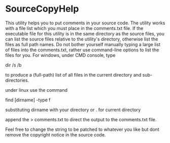 # SourceCopyHelp

This utility helps you to put comments in your source code. The utility works with a file list which you must place in the comments.txt file. If the executable file for this utility is in the same directory as the source files, you can list the source files relative to the utility's directory, otherwise list the files as full path names.
Do not bother yourself manually typing a large list of files into the comments.txt, rather use command-line options to list the files for you. For windows, under CMD console, type

dir /s /b

to produce a (full-path) list of all files in the current directory and sub-directories.

under linux use the command

find [dirname] -type f

substituting dirname with your directory or . for current directory

append the 
    > comments.txt
to direct the output to the comments.txt file.

Feel free to change the string to be patched to whatever you like but dont remove the copyright notice in the source code.

